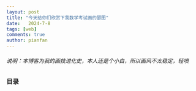 ```yaml
---
layout: post
title: "今天给你们欣赏下我数学考试画的瑟图"
date:   2024-7-8
tags: [web]
comments: true
author: pianfan
---
```


###### 说明：本博客为我的画技进化史，本人还是个小白，所以画风不太稳定，轻喷

<!-- more -->

### 目录
